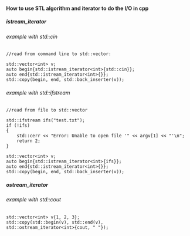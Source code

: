 #### How to use STL algorithm and iterator to do the I/O in cpp

##### istream_iterator

###### example with std::cin
```
//read from command line to std::vector:

std::vector<int> v;
auto begin{std::istream_iterator<int>{std::cin}};
auto end{std::istream_iterator<int>{}};
std::copy(begin, end, std::back_inserter(v));
```

###### example with std::ifstream
```
//read from file to std::vector

std::ifstream ifs("test.txt");
if (!ifs)
{
	std::cerr << "Error: Unable to open file '" << argv[1] << "'\n";
	return 2;
}

std::vector<int> v;
auto begin{std::istream_iterator<int>{ifs}};
auto end{std::istream_iterator<int>{}};
std::copy(begin, end, std::back_inserter(v));
```

##### ostream_iterator

###### example with std::cout

```
std::vector<int> v{1, 2, 3};
std::copy(std::begin(v), std::end(v),
std::ostream_iterator<int>{cout, " "});
```
